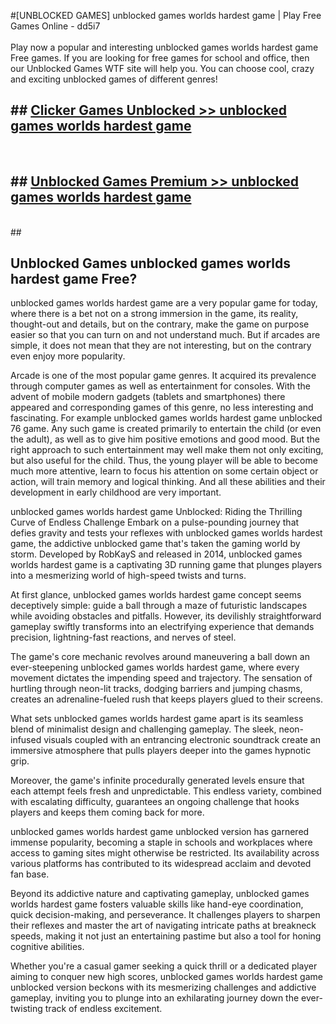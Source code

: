 #[UNBLOCKED GAMES] unblocked games worlds hardest game | Play Free Games Online - dd5i7 <br>
<br>
Play now a popular and interesting unblocked games worlds hardest game Free games. If you are looking for free games for school and office, then our Unblocked Games WTF site will help you. You can choose cool, crazy and exciting unblocked games of different genres!


## ##  [Clicker Games Unblocked >> unblocked games worlds hardest game](http://freeplayer.one?title=unblocked_games_worlds_hardest_game&ref=22)
  <br>

##  ## [Unblocked Games Premium >> unblocked games worlds hardest game](http://freeplayer.one?title=unblocked_games_worlds_hardest_game&ref=22)
  <br>
  ##



## Unblocked Games unblocked games worlds hardest game Free?

unblocked games worlds hardest game are a very popular game for today, where there is a bet not on a strong immersion in the game, its reality, thought-out and details, but on the contrary, make the game on purpose easier so that you can turn on and not understand much. But if arcades are simple, it does not mean that they are not interesting, but on the contrary even enjoy more popularity.

Arcade is one of the most popular game genres. It acquired its prevalence through computer games as well as entertainment for consoles. With the advent of mobile modern gadgets (tablets and smartphones) there appeared and corresponding games of this genre, no less interesting and fascinating. For example unblocked games worlds hardest game unblocked 76 game. Any such game is created primarily to entertain the child (or even the adult), as well as to give him positive emotions and good mood. But the right approach to such entertainment may well make them not only exciting, but also useful for the child. Thus, the young player will be able to become much more attentive, learn to focus his attention on some certain object or action, will train memory and logical thinking. And all these abilities and their development in early childhood are very important.

unblocked games worlds hardest game Unblocked: Riding the Thrilling Curve of Endless Challenge
Embark on a pulse-pounding journey that defies gravity and tests your reflexes with unblocked games worlds hardest game, the addictive unblocked game that's taken the gaming world by storm. Developed by RobKayS and released in 2014, unblocked games worlds hardest game is a captivating 3D running game that plunges players into a mesmerizing world of high-speed twists and turns.

At first glance, unblocked games worlds hardest game concept seems deceptively simple: guide a ball through a maze of futuristic landscapes while avoiding obstacles and pitfalls. However, its devilishly straightforward gameplay swiftly transforms into an electrifying experience that demands precision, lightning-fast reactions, and nerves of steel.

The game's core mechanic revolves around maneuvering a ball down an ever-steepening unblocked games worlds hardest game, where every movement dictates the impending speed and trajectory. The sensation of hurtling through neon-lit tracks, dodging barriers and jumping chasms, creates an adrenaline-fueled rush that keeps players glued to their screens.

What sets unblocked games worlds hardest game apart is its seamless blend of minimalist design and challenging gameplay. The sleek, neon-infused visuals coupled with an entrancing electronic soundtrack create an immersive atmosphere that pulls players deeper into the games hypnotic grip.

Moreover, the game's infinite procedurally generated levels ensure that each attempt feels fresh and unpredictable. This endless variety, combined with escalating difficulty, guarantees an ongoing challenge that hooks players and keeps them coming back for more.

unblocked games worlds hardest game unblocked version has garnered immense popularity, becoming a staple in schools and workplaces where access to gaming sites might otherwise be restricted. Its availability across various platforms has contributed to its widespread acclaim and devoted fan base.

Beyond its addictive nature and captivating gameplay, unblocked games worlds hardest game fosters valuable skills like hand-eye coordination, quick decision-making, and perseverance. It challenges players to sharpen their reflexes and master the art of navigating intricate paths at breakneck speeds, making it not just an entertaining pastime but also a tool for honing cognitive abilities.

Whether you're a casual gamer seeking a quick thrill or a dedicated player aiming to conquer new high scores, unblocked games worlds hardest game unblocked version beckons with its mesmerizing challenges and addictive gameplay, inviting you to plunge into an exhilarating journey down the ever-twisting track of endless excitement.